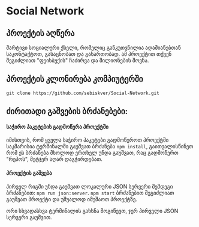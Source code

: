 # Social Network

## პროექტის აღწერა
მარტივი სოციალური ქსელი, რომელიც განკუთვნილია ადამიანებთან საკონტაქტოთ, გასაცნობათ და გასართობად.
ამ პროექტით თქვენ შეგიძლიათ "ფეისბუქის" ჩაძირვა და მილიონების შოვნა.

## პროექტის კლონირება კომპიუტერში
`git clone https://github.com/sebiskver/Social-Network.git`

## ძირითადი გაშვების ბრძანებები:

#### საჭირო პაკეტების გადმოწერა პროექტში
იმისთვის, რომ ყველა საჭირო პაკეტები გადმოწეროთ პროექტში საკმარისია ტერმინალში გაუშვათ ბრძანება `npm install`, გაითვალისწინეთ რომ ეს ბრძანება მხოლოდ ერთხელ უნდა გაუშვათ, რაც გადმოწერთ "რეპოს", მეტჯერ აღარ დაგჭირდებათ.

#### პროექტის გაშვება
პირველ რიგში უნდა გაუშვათ ლოკალური JSON სერვერი შემდეგი ბრძანებით: `npm run json:server`.
`npm start` ბრძანებით შეგიძლიათ გაუშვათ პროექტი და უშუალოდ იმუშაოთ პროექტზე.

ორი სხვადასხვა ტერმინალის გახსნა მოგიწევთ, ჯერ პირველი JSON სერვერი გაუშვით.